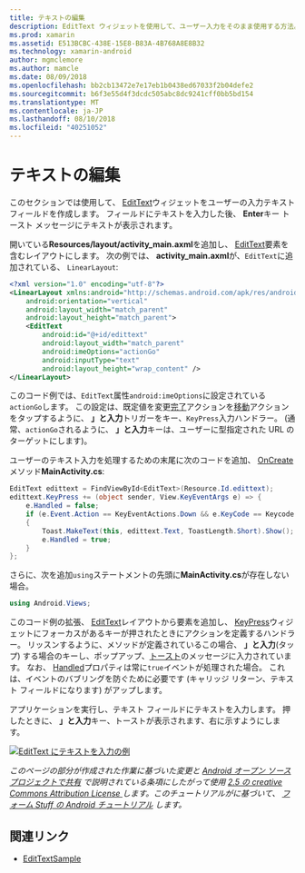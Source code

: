 ```yaml
---
title: テキストの編集
description: EditText ウィジェットを使用して、ユーザー入力をそのまま使用する方法。
ms.prod: xamarin
ms.assetid: E513BCBC-438E-15E8-B83A-4B768A8E8B32
ms.technology: xamarin-android
author: mgmclemore
ms.author: mamcle
ms.date: 08/09/2018
ms.openlocfilehash: bb2cb13472e7e17eb1b0438ed67033f2b04defe2
ms.sourcegitcommit: b6f3e55d4f3dcdc505abc8dc9241cff0bb5bd154
ms.translationtype: MT
ms.contentlocale: ja-JP
ms.lasthandoff: 08/10/2018
ms.locfileid: "40251052"
---
```

# <a name="edit-text"></a>テキストの編集

このセクションでは使用して、 [EditText](https://developer.xamarin.com/api/type/Android.Widget.EditText/)ウィジェットをユーザーの入力テキスト フィールドを作成します。 フィールドにテキストを入力した後、 **Enter**キー トースト メッセージにテキストが表示されます。

開いている**Resources/layout/activity_main.axml**を追加し、 [EditText](https://developer.xamarin.com/api/type/Android.Widget.EditText/)要素を含むレイアウトにします。 次の例では、 **activity_main.axml**が、`EditText`に追加されている、 `LinearLayout`:

```xml
<?xml version="1.0" encoding="utf-8"?>
<LinearLayout xmlns:android="http://schemas.android.com/apk/res/android"
    android:orientation="vertical"
    android:layout_width="match_parent"
    android:layout_height="match_parent">
    <EditText
        android:id="@+id/edittext"
        android:layout_width="match_parent"
        android:imeOptions="actionGo"
        android:inputType="text"
        android:layout_height="wrap_content" />
</LinearLayout>
```

このコード例では、`EditText`属性`android:imeOptions`に設定されている`actionGo`します。 この設定は、既定値を変更[完了](https://developer.android.com/reference/android/view/inputmethod/EditorInfo#IME_ACTION_DONE)アクションを[移動](https://developer.android.com/reference/android/view/inputmethod/EditorInfo#IME_ACTION_GO)アクションをタップするように、 **」と入力**トリガーをキー、`KeyPress`入力ハンドラー。
(通常、`actionGo`されるように、 **」と入力**キーは、ユーザーに型指定された URL のターゲットにします)。

ユーザーのテキスト入力を処理するための末尾に次のコードを追加、 [OnCreate](https://developer.xamarin.com/api/member/Android.App.Activity.OnCreate/)メソッド**MainActivity.cs**:

```csharp
EditText edittext = FindViewById<EditText>(Resource.Id.edittext);
edittext.KeyPress += (object sender, View.KeyEventArgs e) => {
    e.Handled = false;
    if (e.Event.Action == KeyEventActions.Down && e.KeyCode == Keycode.Enter) 
    {
        Toast.MakeText(this, edittext.Text, ToastLength.Short).Show();
        e.Handled = true;
    }
};
```

さらに、次を追加`using`ステートメントの先頭に**MainActivity.cs**が存在しない場合。

```csharp
using Android.Views;
```

このコード例の拡張、 [EditText](https://developer.xamarin.com/api/type/Android.Widget.EditText/)レイアウトから要素を追加し、 [KeyPress](https://developer.xamarin.com/api/event/Android.Views.View.KeyPress/)ウィジェットにフォーカスがあるキーが押されたときにアクションを定義するハンドラー。 リッスンするように、メソッドが定義されているこの場合、 **」と入力**(タップ) する場合のキーし、ポップアップ、[トースト](https://developer.xamarin.com/api/type/Android.Widget.Toast/)のメッセージに入力されています。 なお、 [Handled](https://developer.xamarin.com/api/property/Android.Views.View+KeyEventArgs.Handled/)プロパティは常に`true`イベントが処理された場合。 これは、イベントのバブリングを防ぐために必要です (キャリッジ リターン、テキスト フィールドになります) がアップします。

アプリケーションを実行し、テキスト フィールドにテキストを入力します。 押したときに、 **」と入力**キー、トーストが表示されます、右に示すようにします。

[![EditText にテキストを入力の例](edit-text-images/edit-text-sml.png)](edit-text-images/edit-text.png#lightbox)

*このページの部分が作成された作業に基づいた変更と* [ *Android オープン ソース プロジェクトで共有*](http://code.google.com/policies.html) *で説明されている条項にしたがって使用* [ *2.5 の creative Commons Attribution License* ](http://creativecommons.org/licenses/by/2.5/) *します。このチュートリアルがに基づいて、* [ *フォーム Stuff の Android チュートリアル*](http://developer.android.com/resources/tutorials/views/hello-formstuff.html) *します。*


## <a name="related-links"></a>関連リンク

- [EditTextSample](https://developer.xamarin.com/samples/monodroid/UserInterface/EditTextSample/)
